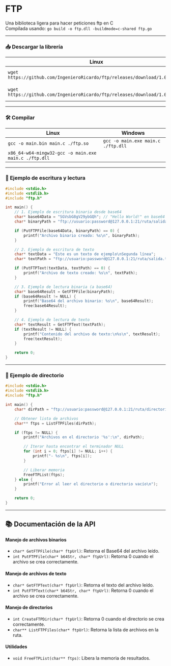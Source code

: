 # FTP
Una biblioteca ligera para hacer peticiones ftp en C  
Compilada usando: `go build -o ftp.dll -buildmode=c-shared ftp.go`

---

### 📥 Descargar la librería

| Linux | Windows |
| --- | --- |
| `wget https://github.com/IngenieroRicardo/ftp/releases/download/1.0/ftp.so` | `Invoke-WebRequest https://github.com/IngenieroRicardo/ftp/releases/download/1.0/ftp.dll -Outftp ./ftp.dll` |
| `wget https://github.com/IngenieroRicardo/ftp/releases/download/1.0/ftp.h` | `Invoke-WebRequest https://github.com/IngenieroRicardo/ftp/releases/download/1.0/ftp.h -Outftp ./ftp.h` |

---

### 🛠️ Compilar

| Linux | Windows |
| --- | --- |
| `gcc -o main.bin main.c ./ftp.so` | `gcc -o main.exe main.c ./ftp.dll` |
| `x86_64-w64-mingw32-gcc -o main.exe main.c ./ftp.dll` |  |

---

### 🧪 Ejemplo de escritura y lectura

```c
#include <stdio.h>
#include <stdlib.h>
#include "ftp.h"

int main() {
    // 1. Ejemplo de escritura binaria desde base64
    char* base64Data = "SGVsbG8gV29ybGQh"; // "Hello World!" en base64
    char* binaryPath = "ftp://usuario:password@127.0.0.1:21/ruta/salida.bin";

    if (PutFTPFile(base64Data, binaryPath) == 0) {
        printf("Archivo binario creado: %s\n", binaryPath);
    }

    // 2. Ejemplo de escritura de texto
    char* textData = "Este es un texto de ejemplo\nSegunda línea";
    char* textPath = "ftp://usuario:password@127.0.0.1:21/ruta/salida.txt";

    if (PutFTPText(textData, textPath) == 0) {
        printf("Archivo de texto creado: %s\n", textPath);
    }

    // 3. Ejemplo de lectura binaria (a base64)
    char* base64Result = GetFTPFile(binaryPath);
    if (base64Result != NULL) {
        printf("Base64 del archivo binario: %s\n", base64Result);
        free(base64Result);
    }

    // 4. Ejemplo de lectura de texto
    char* textResult = GetFTPText(textPath);
    if (textResult != NULL) {
        printf("Contenido del archivo de texto:\n%s\n", textResult);
        free(textResult);
    }

    return 0;
}
```

---

### 🧪 Ejemplo de directorio

```c
#include <stdio.h>
#include <stdlib.h>
#include "ftp.h"

int main() {
    char* dirPath = "ftp://usuario:password@127.0.0.1:21/ruta/directorio"; 

    // Obtener lista de archivos
    char** ftps = ListFTPFiles(dirPath);

    if (ftps != NULL) {
        printf("Archivos en el directorio '%s':\n", dirPath);

        // Iterar hasta encontrar el terminador NULL
        for (int i = 0; ftps[i] != NULL; i++) {
            printf("- %s\n", ftps[i]);
        }

        // Liberar memoria
        FreeFTPList(ftps);
    } else {
        printf("Error al leer el directorio o directorio vacío\n");
    }

    return 0;
}
```

---

## 📚 Documentación de la API

#### Manejo de archivos binarios
- `char* GetFTPFile(char* ftpUrl)`: Retorna el Base64 del archivo leído.
- `int PutFTPFile(char* b64Str, char* ftpUrl)`: Retorna 0 cuando el archivo se crea correctamente.

#### Manejo de archivos de texto
- `char* GetFTPText(char* ftpUrl)`: Retorna el texto del archivo leído.
- `int PutFTPText(char* b64Str, char* ftpUrl)`: Retorna 0 cuando el archivo se crea correctamente.

#### Manejo de directorios
- `int CreateFTPDir(char* ftpUrl)`: Retorna 0 cuando el directorio se crea correctamente.
- `char** ListFTPFiles(char* ftpUrl)`: Retorna la lista de archivos en la ruta.

#### Utilidades
- `void FreeFTPList(char** ftps)`: Libera la memoria de resultados.
